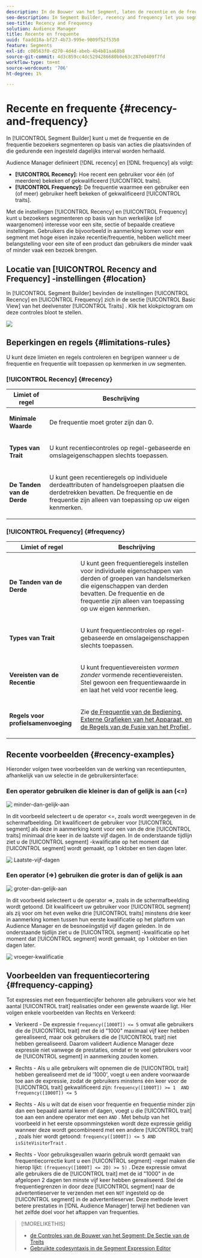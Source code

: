 ```yaml
---
description: In de Bouwer van het Segment, laten de recentie en de frequentie u bezoekers segmenteren die op acties voorkomen of zich over een bepaald dagelijks interval herhalen.
seo-description: In Segment Builder, recency and frequency let you segment visitors based on actions that occur or repeat over a set daily interval.
seo-title: Recency and Frequency
solution: Audience Manager
title: Recente en frequente
uuid: faadd18a-bf27-4b73-995e-9809f52f5350
feature: Segments
exl-id: c00563f0-d270-4d4d-abeb-4b4b81aa68b8
source-git-commit: 4d3c859cc4dc5294286680b0e63c287e0409f7fd
workflow-type: tm+mt
source-wordcount: '706'
ht-degree: 1%

---
```


# Recente en frequente {#recency-and-frequency}

In [!UICONTROL Segment Builder] kunt u met de frequentie en de frequentie bezoekers segmenteren op basis van acties die plaatsvinden of die gedurende een ingesteld dagelijks interval worden herhaald.

Audience Manager definieert [!DNL recency] en [!DNL frequency] als volgt:

* **[!UICONTROL Recency]:** Hoe recent een gebruiker voor één (of meerdere) bekeken of gekwalificeerd [!UICONTROL traits].
* **[!UICONTROL Frequency]:** De frequentie waarmee een gebruiker een (of meer) gebruiker heeft bekeken of gekwalificeerd [!UICONTROL traits].

Met de instellingen [!UICONTROL Recency] en [!UICONTROL Frequency] kunt u bezoekers segmenteren op basis van hun werkelijke (of waargenomen) interesse voor een site, sectie of bepaalde creatieve instellingen. Gebruikers die bijvoorbeeld in aanmerking komen voor een segment met hoge eisen inzake recentie/frequentie, hebben wellicht meer belangstelling voor een site of een product dan gebruikers die minder vaak of minder vaak een bezoek brengen.

## Locatie van [!UICONTROL Recency and Frequency] -instellingen {#location}

In [!UICONTROL Segment Builder] bevinden de instellingen [!UICONTROL Recency] en [!UICONTROL Frequency] zich in de sectie [!UICONTROL Basic View] van het deelvenster [!UICONTROL Traits] . Klik het klokpictogram om deze controles bloot te stellen.

![](assets/recency_frequency.png)

## Beperkingen en regels {#limitations-rules}

U kunt deze limieten en regels controleren en begrijpen wanneer u de frequentie en frequentie wilt toepassen op kenmerken in uw segmenten.

### [!UICONTROL Recency] {#recency}

<table id="table_026064124C694D75B7A960457D50170B"> 
 <thead> 
  <tr> 
   <th colname="col1" class="entry"> Limiet of regel </th> 
   <th colname="col2" class="entry"> Beschrijving </th> 
  </tr> 
 </thead>
 <tbody> 
  <tr> 
   <td colname="col1"> <p> <b> Minimale Waarde </b> </p> </td> 
   <td colname="col2"> <p>De frequentie moet groter zijn dan 0. </p> </td> 
  </tr>
  <tr> 
   <td colname="col1"> <p> <b> Types van Trait </b> </p> </td> 
   <td colname="col2"> <p>U kunt recentiecontroles op regel-gebaseerde en omslageigenschappen slechts toepassen. </p> </td> 
  </tr> 
  <tr> 
   <td colname="col1"> <p> <b> De Tanden van de Derde </b> </p> </td> 
   <td colname="col2"> <p>U kunt geen recentieregels op individuele derdeattributen of handelsgroepen plaatsen die derdetrekken bevatten. De frequentie en de frequentie zijn alleen van toepassing op uw eigen kenmerken. </p> </td> 
  </tr> 
 </tbody> 
</table>

### [!UICONTROL Frequency] {#frequency}

<table id="table_EBD621D26C8B4D03933E8C0753C892A7"> 
 <thead> 
  <tr> 
   <th colname="col1" class="entry"> Limiet of regel </th> 
   <th colname="col2" class="entry"> Beschrijving </th> 
  </tr> 
 </thead>
 <tbody> 
  <tr> 
   <td colname="col1"> <p> <b> De Tanden van de Derde </b> </p> </td> 
   <td colname="col2"> <p>U kunt geen frequentieregels instellen voor individuele eigenschappen van derden of groepen van handelsmerken die eigenschappen van derden bevatten. De frequentie en de frequentie zijn alleen van toepassing op uw eigen kenmerken. </p> </td> 
  </tr> 
  <tr> 
   <td colname="col1"> <p> <b> Types van Trait </b> </p> </td> 
   <td colname="col2"> <p>U kunt frequentiecontroles op regel-gebaseerde en omslageigenschappen slechts toepassen. </p> </td> 
  </tr> 
  <tr> 
   <td colname="col1"> <p> <b> Vereisten van de Recentie </b> </p> </td> 
   <td colname="col2"> <p>U kunt frequentievereisten <i> vormen zonder </i> vormende recentievereisten. Stel gewoon een frequentiewaarde in en laat het veld voor recentie leeg. </p> </td> 
  </tr> 
  <tr> 
   <td colname="col1"> <p><b>Regels voor profielsamenvoeging</b> </p> </td> 
   <td colname="col2"> <p>Zie <a href="../../faq/faq-profile-merge.md#trait-freq-device-rules"> de Frequentie van de Bediening, Externe Grafieken van het Apparaat, en de Regels van de Fusie van het Profiel </a>. </p> </td> 
  </tr> 
 </tbody> 
</table>

## Recente voorbeelden {#recency-examples}

Hieronder volgen twee voorbeelden van de werking van recentiepunten, afhankelijk van uw selectie in de gebruikersinterface:

### Een operator gebruiken die kleiner is dan of gelijk is aan (&lt;=)

![&#x200B; minder-dan-gelijk-aan &#x200B;](assets/less-than-equal-to.png)

In dit voorbeeld selecteert u de operator &lt;=, zoals wordt weergegeven in de schermafbeelding. Dit kwalificeert de gebruiker voor [!UICONTROL segment] als deze in aanmerking komt voor een van de drie [!UICONTROL traits] minimaal drie keer in de laatste vijf dagen. In de onderstaande tijdlijn ziet u de [!UICONTROL segment] -kwalificatie op het moment dat [!UICONTROL segment] wordt gemaakt, op 1 oktober en tien dagen later.

![&#x200B; Laatste-vijf-dagen &#x200B;](assets/last-5-days.png)

### Een operator (=>) gebruiken die groter is dan of gelijk is aan

![&#x200B; groter-dan-gelijk-aan &#x200B;](assets/greater-than-equal-to.png)

In dit voorbeeld selecteert u de operator =>, zoals in de schermafbeelding wordt getoond. Dit kwalificeert uw gebruiker voor [!UICONTROL segment] als zij voor om het even welke drie [!UICONTROL traits] minstens drie keer in aanmerking komen tussen hun eerste kwalificatie op het platform van Audience Manager en de besnoeiingstijd vijf dagen geleden. In de onderstaande tijdlijn ziet u de [!UICONTROL segment] -kwalificatie op het moment dat [!UICONTROL segment] wordt gemaakt, op 1 oktober en tien dagen later.

![&#x200B; vroeger-kwalificatie &#x200B;](assets/earlier-qualification.png)


## Voorbeelden van frequentiecortering {#frequency-capping}

Tot expressies met een frequentiecijfer behoren alle gebruikers voor wie het aantal [!UICONTROL trait] realisaties onder een gewenste waarde ligt. Hier volgen enkele voorbeelden van Rechts en Verkeerd:

* Verkeerd - De expressie `frequency([1000T]) <= 5` omvat alle gebruikers die de [!UICONTROL trait] met de id &quot;1000&quot; maximaal vijf keer hebben gerealiseerd, maar ook gebruikers die de [!UICONTROL trait] niet hebben gerealiseerd. Daarom valideert Audience Manager deze expressie niet vanwege de prestaties, omdat er te veel gebruikers voor de [!UICONTROL segment] in aanmerking zouden komen.

* Rechts - Als u alle gebruikers wilt opnemen die de [!UICONTROL trait] hebben gerealiseerd met de id &#39;1000&#39;, voegt u een andere voorwaarde toe aan de expressie, zodat de gebruikers minstens één keer voor de [!UICONTROL trait] gekwalificeerd zijn: `frequency([1000T]) >= 1  AND  frequency([1000T]) <= 5`

* Rechts - Als u wilt dat de eisen voor frequentie en frequentie minder zijn dan een bepaald aantal keren of dagen, voegt u die [!UICONTROL trait] toe aan een andere operator met een `AND` . Met behulp van het voorbeeld in het eerste opsommingsteken wordt deze expressie geldig wanneer deze wordt gecombineerd met een andere [!UICONTROL trait] , zoals hier wordt getoond: `frequency([1000T]) <= 5 AND isSiteVisitorTrait` .

* Rechts - Voor gebruiksgevallen waarin gebruik wordt gemaakt van frequentiecorrectie kunt u een [!UICONTROL segment] -regel maken die hierop lijkt: `(frequency([1000T] <= 2D) >= 5)` . Deze expressie omvat alle gebruikers die de [!UICONTROL trait] met de id &quot;1000&quot; in de afgelopen 2 dagen ten minste vijf keer hebben gerealiseerd. Stel de frequentiegrenzen in door deze [!UICONTROL segment] naar de advertentieserver te verzenden met een `NOT` ingesteld op de [!UICONTROL segment] in de advertentieserver. Deze methode levert betere prestaties in [!DNL Audience Manager] terwijl het bedienen van het zelfde doel voor het aftappen van frequenties.

>[!MORELIKETHIS]
>
>* [&#x200B; de Controles van de Bouwer van het Segment: De Sectie van de Treits &#x200B;](../../features/segments/segment-builder.md#segment-builder-controls-traits)
>* [Gebruikte codesyntaxis in de Segment Expression Editor](../../features/segments/segment-code-syntax.md)
